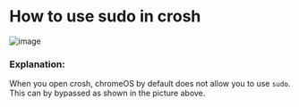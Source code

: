 # How to use sudo in crosh
![image](https://github.com/OddbyteWasTaken/howto-use-sudo-in-crosh/assets/141666866/ce6474e9-321f-4026-ad38-7a0b936b989f)
### Explanation:
When you open crosh, chromeOS by default does not allow you to use `sudo`. This can by bypassed as shown in the picture above.
